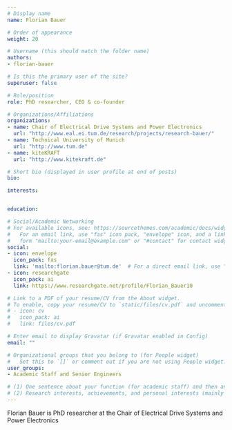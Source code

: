 ```yaml
---
# Display name
name: Florian Bauer

# Order of appearance
weight: 20

# Username (this should match the folder name)
authors:
- florian-bauer

# Is this the primary user of the site?
superuser: false

# Role/position
role: PhD researcher, CEO & co-founder

# Organizations/Affiliations
organizations:
- name: Chair of Electrical Drive Systems and Power Electronics
  url: "http://www.eal.ei.tum.de/research/projects/research-bauer/"
- name: Technical University of Munich
  url: "http://www.tum.de"
- name: kiteKRAFT
  url: "http://www.kitekraft.de"

# Short bio (displayed in user profile at end of posts)
bio:

interests:


education:

# Social/Academic Networking
# For available icons, see: https://sourcethemes.com/academic/docs/widgets/#icons
#   For an email link, use "fas" icon pack, "envelope" icon, and a link in the
#   form "mailto:your-email@example.com" or "#contact" for contact widget.
social:
- icon: envelope
  icon_pack: fas
  link: 'mailto:florian.bauer@tum.de'  # For a direct email link, use "mailto:test@example.org".
- icon: researchgate
  icon_pack: ai
  link: https://www.researchgate.net/profile/Florian_Bauer10

# Link to a PDF of your resume/CV from the About widget.
# To enable, copy your resume/CV to `static/files/cv.pdf` and uncomment the lines below.  
# - icon: cv
#   icon_pack: ai
#   link: files/cv.pdf

# Enter email to display Gravatar (if Gravatar enabled in Config)
email: ""

# Organizational groups that you belong to (for People widget)
#   Set this to `[]` or comment out if you are not using People widget.  
user_groups:
- Academic Staff and Senior Engineers

# (1) One sentence about your function (for academic staff) and then another sentence about your role(s) within the training network
# (2) Research interests, achievements, and personal interests (mainly for researchers)
---
```


Florian Bauer is PhD researcher at the Chair of Electrical Drive Systems and Power Electronics
